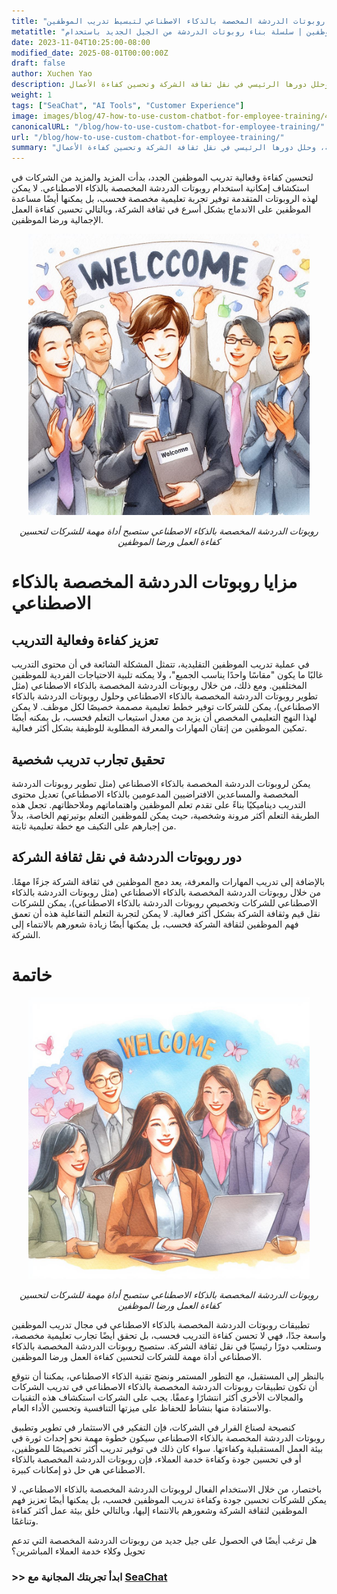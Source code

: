 ```yaml
---
title: "كيف يمكن للشركات استخدام روبوتات الدردشة المخصصة بالذكاء الاصطناعي لتبسيط تدريب الموظفين"
metatitle: "كيف يمكن للشركات استخدام روبوتات الدردشة المخصصة بالذكاء الاصطناعي لتبسيط تدريب الموظفين | سلسلة بناء روبوتات الدردشة من الجيل الجديد باستخدام SeaChat"
date: 2023-11-04T10:25:00-08:00
modified_date: 2025-08-01T00:00:00Z
draft: false
author: Xuchen Yao
description: استكشف الدور الثوري لروبوتات الدردشة المخصصة بالذكاء الاصطناعي في تعزيز كفاءة تدريب الموظفين وتجربة التعلم الشخصية، وحلل دورها الرئيسي في نقل ثقافة الشركة وتحسين كفاءة الأعمال.
weight: 1
tags: ["SeaChat", "AI Tools", "Customer Experience"]
image: images/blog/47-how-to-use-custom-chatbot-for-employee-training/47-how-to-use-custom-chatbot-for-employee-training.png
canonicalURL: "/blog/how-to-use-custom-chatbot-for-employee-training/"
url: "/blog/how-to-use-custom-chatbot-for-employee-training/"
summary: "استكشف الدور الثوري لروبوتات الدردشة المخصصة بالذكاء الاصطناعي في تعزيز كفاءة تدريب الموظفين وتجربة التعلم الشخصية، وحلل دورها الرئيسي في نقل ثقافة الشركة وتحسين كفاءة الأعمال."
---
```


لتحسين كفاءة وفعالية تدريب الموظفين الجدد، بدأت المزيد والمزيد من الشركات في استكشاف إمكانية استخدام روبوتات الدردشة المخصصة بالذكاء الاصطناعي. لا يمكن لهذه الروبوتات المتقدمة توفير تجربة تعليمية مخصصة فحسب، بل يمكنها أيضًا مساعدة الموظفين على الاندماج بشكل أسرع في ثقافة الشركة، وبالتالي تحسين كفاءة العمل الإجمالية ورضا الموظفين.

<center>
<img height="450px" src="/images/blog/47-how-to-use-custom-chatbot-for-employee-training/1-custom-chatbot-makes-onboarding-easy.jpeg" alt="روبوتات الدردشة المخصصة بالذكاء الاصطناعي ستصبح أداة مهمة للشركات لتحسين كفاءة العمل ورضا الموظفين"/>

*روبوتات الدردشة المخصصة بالذكاء الاصطناعي ستصبح أداة مهمة للشركات لتحسين كفاءة العمل ورضا الموظفين*
</center>


# مزايا روبوتات الدردشة المخصصة بالذكاء الاصطناعي

## تعزيز كفاءة وفعالية التدريب
في عملية تدريب الموظفين التقليدية، تتمثل المشكلة الشائعة في أن محتوى التدريب غالبًا ما يكون "مقاسًا واحدًا يناسب الجميع"، ولا يمكنه تلبية الاحتياجات الفردية للموظفين المختلفين. ومع ذلك، من خلال روبوتات الدردشة المخصصة بالذكاء الاصطناعي (مثل تطوير روبوتات الدردشة المخصصة بالذكاء الاصطناعي وحلول روبوتات الدردشة بالذكاء الاصطناعي)، يمكن للشركات توفير خطط تعليمية مصممة خصيصًا لكل موظف. لا يمكن لهذا النهج التعليمي المخصص أن يزيد من معدل استيعاب التعلم فحسب، بل يمكنه أيضًا تمكين الموظفين من إتقان المهارات والمعرفة المطلوبة للوظيفة بشكل أكثر فعالية.

## تحقيق تجارب تدريب شخصية
يمكن لروبوتات الدردشة المخصصة بالذكاء الاصطناعي (مثل تطوير روبوتات الدردشة المخصصة والمساعدين الافتراضيين المدعومين بالذكاء الاصطناعي) تعديل محتوى التدريب ديناميكيًا بناءً على تقدم تعلم الموظفين واهتماماتهم وملاحظاتهم. تجعل هذه الطريقة التعلم أكثر مرونة وشخصية، حيث يمكن للموظفين التعلم بوتيرتهم الخاصة، بدلاً من إجبارهم على التكيف مع خطة تعليمية ثابتة.

## دور روبوتات الدردشة في نقل ثقافة الشركة
بالإضافة إلى تدريب المهارات والمعرفة، يعد دمج الموظفين في ثقافة الشركة جزءًا مهمًا. من خلال روبوتات الدردشة المخصصة بالذكاء الاصطناعي (مثل روبوتات الدردشة بالذكاء الاصطناعي للشركات وتخصيص روبوتات الدردشة بالذكاء الاصطناعي)، يمكن للشركات نقل قيم وثقافة الشركة بشكل أكثر فعالية. لا يمكن لتجربة التعلم التفاعلية هذه أن تعمق فهم الموظفين لثقافة الشركة فحسب، بل يمكنها أيضًا زيادة شعورهم بالانتماء إلى الشركة.


# خاتمة

<center>
<img height="450px" src="/images/blog/47-how-to-use-custom-chatbot-for-employee-training/2-focus-on-employee-happiness-by-smooth-training.jpeg" alt="روبوتات الدردشة المخصصة بالذكاء الاصطناعي ستصبح أداة مهمة للشركات لتحسين كفاءة العمل ورضا الموظفين"/>

*روبوتات الدردشة المخصصة بالذكاء الاصطناعي ستصبح أداة مهمة للشركات لتحسين كفاءة العمل ورضا الموظفين*
</center>

تطبيقات روبوتات الدردشة المخصصة بالذكاء الاصطناعي في مجال تدريب الموظفين واسعة جدًا، فهي لا تحسن كفاءة التدريب فحسب، بل تحقق أيضًا تجارب تعليمية مخصصة، وستلعب دورًا رئيسيًا في نقل ثقافة الشركة. ستصبح روبوتات الدردشة المخصصة بالذكاء الاصطناعي أداة مهمة للشركات لتحسين كفاءة العمل ورضا الموظفين.

بالنظر إلى المستقبل، مع التطور المستمر ونضج تقنية الذكاء الاصطناعي، يمكننا أن نتوقع أن تكون تطبيقات روبوتات الدردشة المخصصة بالذكاء الاصطناعي في تدريب الشركات والمجالات الأخرى أكثر انتشارًا وعمقًا. يجب على الشركات استكشاف هذه التقنيات والاستفادة منها بنشاط للحفاظ على ميزتها التنافسية وتحسين الأداء العام.

كنصيحة لصناع القرار في الشركات، فإن التفكير في الاستثمار في تطوير وتطبيق روبوتات الدردشة المخصصة بالذكاء الاصطناعي سيكون خطوة مهمة نحو إحداث ثورة في بيئة العمل المستقبلية وكفاءتها. سواء كان ذلك في توفير تدريب أكثر تخصيصًا للموظفين، أو في تحسين جودة وكفاءة خدمة العملاء، فإن روبوتات الدردشة المخصصة بالذكاء الاصطناعي هي حل ذو إمكانات كبيرة.

باختصار، من خلال الاستخدام الفعال لروبوتات الدردشة المخصصة بالذكاء الاصطناعي، لا يمكن للشركات تحسين جودة وكفاءة تدريب الموظفين فحسب، بل يمكنها أيضًا تعزيز فهم الموظفين لثقافة الشركة وشعورهم بالانتماء إليها، وبالتالي خلق بيئة عمل أكثر كفاءة وتناغمًا.

هل ترغب أيضًا في الحصول على جيل جديد من روبوتات الدردشة المخصصة التي تدعم تحويل وكلاء خدمة العملاء المباشرين؟

### >> ابدأ تجربتك المجانية مع [SeaChat](https://chat.seasalt.ai/?utm_source=blog)

